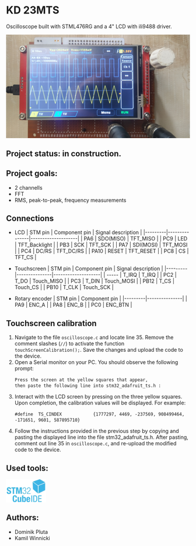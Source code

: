 # KD 23MTS
Oscilloscope built with STML476RG and a 4" LCD with ili9488 driver.

<img align="center" src="images/photos/2ch_on.jpg">

## Project status: in construction.

## Project goals:
  - 2 channells
  - FFT
  - RMS, peak-to-peak, frequency measurements

## Connections

- LCD
  | STM pin | Component pin | Signal description |
  |---------|---------------|--------------------|
  | PA6     | SDO(MISO)     | TFT_MISO           |
  | PC9     | LED           | TFT_Backlight      |
  | PB3     | SCK           | TFT_SCK            |
  | PA7     | SDI(MOSI)     | TFT_MOSI           |
  | PC4     | DC/RS         | TFT_DC/RS          |
  | PA10    | RESET         | TFT_RESET          |
  | PC8     | CS            | TFT_CS             |


- Touchscreen
  | STM pin | Component pin | Signal description |
  |---------|---------------|--------------------|
  | -----   | T_IRQ         | T_IRQ              |
  | PC2     | T_DO          | Touch_MISO         |
  | PC3     | T_DIN         | Touch_MOSI         |
  | PB12    | T_CS          | Touch_CS           |
  | PB10    | T_CLK         | Touch_SCK          |

- Rotary encoder
  | STM pin | Component pin |
  |---------|---------------|
  | PA9     | ENC_A         |
  | PA8     | ENC_B         |
  | PC0     | ENC_BTN       |

## Touchscreen calibration
1. Navigate to the file `oscilloscope.c` and locate line 35. Remove the comment slashes (`//`) to activate the function `touchScreenCalibration();`. Save the changes and upload the code to the device.
2. Open a Serial monitor on your PC. You should observe the following prompt:
    ```
    Press the screen at the yellow squares that appear,
    then paste the following line into stm32_adafruit_ts.h :
    ```
3. Interact with the LCD screen by pressing on the three yellow squares. Upon completion, the calibration values will be displayed. For example:
    ```
    #define  TS_CINDEX            {1777297, 4469, -237569, 908499464, -171651, 9601, 587895710}
    ```
4. Follow the instructions provided in the previous step by copying and pasting the displayed line into the file stm32_adafruit_ts.h. After pasting, comment out line 35 in `oscilloscope.c`, and re-upload the modified code to the device.

## Used tools: 
<img align="center" height="64" src="images/logos/STM32CubeIDE.png">

## Authors:
- Dominik Pluta
- Kamil Winnicki
